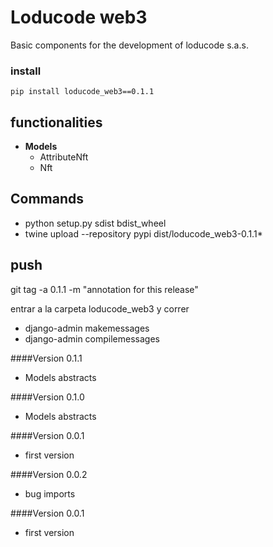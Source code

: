 # Loducode web3

Basic components for the development of loducode s.a.s.

### install

`pip install loducode_web3==0.1.1`

## functionalities

- **Models**
    - AttributeNft
    - Nft

## Commands

- python setup.py sdist bdist_wheel
- twine upload --repository pypi dist/loducode_web3-0.1.1*

## push
git tag -a 0.1.1 -m "annotation for this release"

entrar a la carpeta loducode_web3 y correr
- django-admin makemessages
- django-admin compilemessages

####Version 0.1.1
- Models abstracts

####Version 0.1.0
- Models abstracts

####Version 0.0.1
- first version

####Version 0.0.2
- bug imports

####Version 0.0.1
- first version
